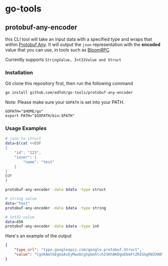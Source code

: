 # go-tools

## protobuf-any-encoder

this CLI tool will take an input data with a specified type and wraps that within [Protobuf Any](https://developers.google.com/protocol-buffers/docs/proto3#any). It will output the `json` representation with the **encoded** value that you can use, in tools such as [BloomRPC](https://github.com/uw-labs/bloomrpc)

Currently supports `StringValue, Int32Value and Struct`

### Installation

Git clone this repository first, then run the following command

```sh
go install github.com/edfoh/go-tools/protobuf-any-encoder
```

Note: Please make sure your `GOPATH` is set into your PATH.

```
GOPATH="$HOME/go"
export PATH="$GOPATH/bin:$PATH"
```

### Usage Examples

```sh
# json to struct 
data=$(cat <<EOF
{
    "id": "123",
    "inner": {
        "name": "test"
    }
}
EOF
)

protobuf-any-encoder -data $data -type struct

# string value
data="test"
protobuf-any-encoder -data $data -type string

# int32 value
data=456
protobuf-any-encoder -data $data -type int

```

Here's an example of the output

```json
{
    "type_url": "type.googleapis.com/google.protobuf.Struct",
    "value": "CgsKAmlkEgUaAzEyMwobCgVpbm5lchISKhAKDgoEbmFtZRIGGgR0ZXN0"
}
```
